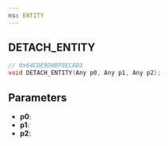 ```yaml
---
ns: ENTITY
---
```

## DETACH_ENTITY

```c
// 0x64CDE9D6BF8ECAD3
void DETACH_ENTITY(Any p0, Any p1, Any p2);
```

## Parameters
* **p0**:
* **p1**:
* **p2**:
